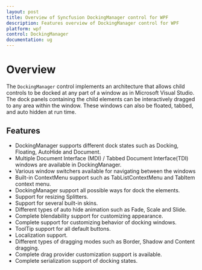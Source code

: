 ```yaml
---
layout: post
title: Overview of Syncfusion DockingManager control for WPF
description: Features overview of DockingManager control for WPF
platform: wpf
control: DockingManager
documentation: ug
---
```


# Overview

The `DockingManager` control implements an architecture that allows child controls to be docked at any part of a window as in Microsoft Visual Studio. The dock panels containing the child elements can be interactively dragged to any area within the window. These windows can also be floated, tabbed, and auto hidden at run time.

## Features

* DockingManager supports different dock states such as Docking, Floating, AutoHide and Document.
* Multiple Document Interface (MDI) / Tabbed Document Interface(TDI) windows are available in DockingManager.
* Various window switchers available for navigating between the windows 
* Built-in ContextMenu support such as TabListContextMenu and TabItem context menu. 
* DockingManager support all possible ways for dock the elements.
* Support for resizing Splitters.
* Support for several built-in skins.
* Different types of auto hide animation such as Fade, Scale and Slide.
* Complete blendability support for customizing appearance.
* Complete support for customizing behavior of docking windows.
* ToolTip support for all default buttons.
* Localization support.
* Different types of dragging modes such as Border, Shadow and Content dragging.
* Complete drag provider customization support is available.
* Complete serialization support of docking states.